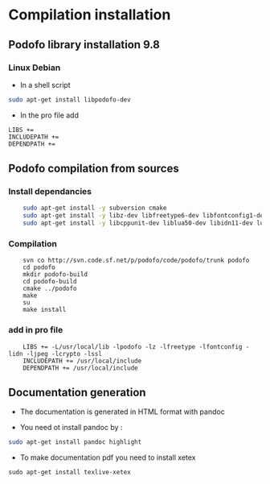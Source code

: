 # Compilation installation

## Podofo library installation 9.8

### Linux Debian

  - In a shell script

~~~bash
sudo apt-get install libpodofo-dev
~~~
  - In the pro file add

~~~qmake
LIBS +=
INCLUDEPATH +=
DEPENDPATH +=
~~~

## Podofo compilation from sources

### Install dependancies

~~~bash
    sudo apt-get install -y subversion cmake
    sudo apt-get install -y libz-dev libfreetype6-dev libfontconfig1-dev libjpeg-dev libssl-dev libcrypto++9v5-dev libtiff5-dev
    sudo apt-get install -y libcppunit-dev liblua50-dev libidn11-dev lua5.1-dev
~~~

### Compilation

~~~
    svn co http://svn.code.sf.net/p/podofo/code/podofo/trunk podofo
    cd podofo
    mkdir podofo-build
    cd podofo-build
    cmake ../podofo
    make
    su
    make install
~~~

### add in pro file

~~~
    LIBS += -L/usr/local/lib -lpodofo -lz -lfreetype -lfontconfig -lidn -ljpeg -lcrypto -lssl
    INCLUDEPATH += /usr/local/include
    DEPENDPATH += /usr/local/include
~~~

## Documentation generation

  - The documentation is generated in HTML format with pandoc

  - You need ot install pandoc by :


~~~bash
sudo apt-get install pandoc highlight
~~~

- To make documentation pdf you need to install xetex

~~~
sudo apt-get install texlive-xetex
~~~


